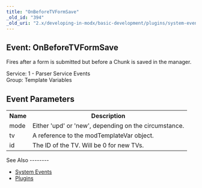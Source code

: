 ```yaml
---
title: "OnBeforeTVFormSave"
_old_id: "394"
_old_uri: "2.x/developing-in-modx/basic-development/plugins/system-events/onbeforetvformsave"
---
```


Event: OnBeforeTVFormSave
-------------------------

Fires after a form is submitted but before a Chunk is saved in the manager.

Service: 1 - Parser Service Events   
Group: Template Variables

Event Parameters
----------------

<table><tbody><tr><th>Name</th><th>Description</th></tr><tr><td>mode</td><td>Either 'upd' or 'new', depending on the circumstance.</td></tr><tr><td>tv</td><td>A reference to the modTemplateVar object.</td></tr><tr><td>id</td><td>The ID of the TV. Will be 0 for new TVs.</td></tr></tbody></table>See Also
--------

- [System Events](developing-in-modx/basic-development/plugins/system-events "System Events")
- [Plugins](developing-in-modx/basic-development/plugins "Plugins")